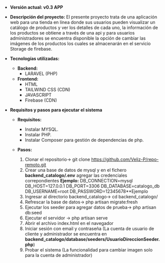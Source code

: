 - **Versión actual: v0.3 APP**
  
- **Descripción del proyecto:**
El presente proyecto trata de una aplicación web para una tienda en línea donde sus usuarios pueden visualizar un catálogo de productos
y ver los detalles de cada uno, la información de los productos se obtiene a través de una api y para usuarios administradores se 
encuentra disponible la opción de cambiar las imágenes de los productos los cuales se almacenarán en el servicio Storage de firebase.

- **Tecnologías utilizadas:**
  - **Backend:**
    - LARAVEL (PHP)
  - **Frontend:**
    - HTML
    - TAILWIND CSS (CDN)
    - JAVASCRIPT
    - Firebase (CDN)

- **Requisitos y pasos para ejecutar el sistema**
  - **Requisitos:**
    - Instalar MYSQL.
    - Instalar PHP.
    - Instalar Composer para gestión de dependencias de php.
    
  - **Pasos:**
    1. Clonar el repositorio-> git clone https://github.com/Veliz-P/repo-remoto.git
    2. Crear una base de datos de mysql y en el fichero **backend_catalogo/.env** agregar las credenciales correpondientes
         **Ejemplo:**
           DB_CONNECTION=mysql 
           DB_HOST=127.0.0.1
           DB_PORT=3306
           DB_DATABASE=catalogo_db
           DB_USERNAME=root
           DB_PASSWORD=12345678**Ejemplo
    4. Ingresar al directorio backend_catalogo-> cd backend_catalogo/
    5. Refrescar la base de datos-> php artisan migrate:fresh
    6. Ejecutar los seeder para agregar datos de prueba-> php artisan db:seed
    7. Ejecutar el servidor -> php artisan serve
    8. Abrir el archivo index.html en el navegador
    9. Iniciar sesión con email y contraseña (La cuenta de usuario de cliente y administrador se encuentra en
                           **backend_catalogo/database/seeders/UsuarioDireccionSeeder.php**)
    10. Probar el sistema (La funcionalidad para cambiar imagen solo para la cuenta de administrador)
     

